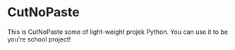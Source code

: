 # CutNoPaste
This is CutNoPaste some of light-weight projek Python. You can use it to be you're school project!
